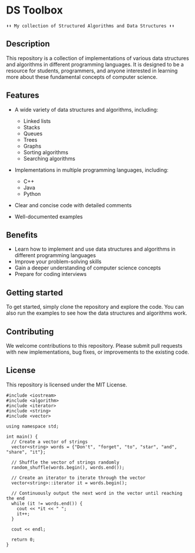 # DS Toolbox
```⬆️⬆️ My collection of Structured Algorithms and Data Structures ⬆️⬆️```

## Description

This repository is a collection of implementations of various data structures and algorithms in different programming languages. It is designed to be a resource for students, programmers, and anyone interested in learning more about these fundamental concepts of computer science.

## Features

- A wide variety of data structures and algorithms, including:

  - Linked lists
  - Stacks
  - Queues
  - Trees
  - Graphs
  - Sorting algorithms
  - Searching algorithms

- Implementations in multiple programming languages, including:

  - C++
  - Java
  - Python

- Clear and concise code with detailed comments
- Well-documented examples

## Benefits

- Learn how to implement and use data structures and algorithms in different programming languages
- Improve your problem-solving skills
- Gain a deeper understanding of computer science concepts
- Prepare for coding interviews

## Getting started

To get started, simply clone the repository and explore the code. You can also run the examples to see how the data structures and algorithms work.

## Contributing

We welcome contributions to this repository. Please submit pull requests with new implementations, bug fixes, or improvements to the existing code.

## License

This repository is licensed under the MIT License.

```
#include <iostream>
#include <algorithm>
#include <iterator>
#include <string>
#include <vector>

using namespace std;

int main() {
  // Create a vector of strings
  vector<string> words = {"Don't", "forget", "to", "star", "and", "share", "it"};

  // Shuffle the vector of strings randomly
  random_shuffle(words.begin(), words.end());

  // Create an iterator to iterate through the vector
  vector<string>::iterator it = words.begin();

  // Continuously output the next word in the vector until reaching the end
  while (it != words.end()) {
    cout << *it << " ";
    it++;
  }

  cout << endl;

  return 0;
}
```

